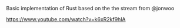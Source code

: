 Basic implementation of Rust based on the the stream from @jonwoo 

https://www.youtube.com/watch?v=k6xR2kf9hlA
